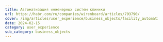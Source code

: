 ```yaml
---
title: Автоматизация инженерных систем клиники
url: https://habr.com/ru/companies/wirenboard/articles/793790/
cover: /img/articles/user_experience/business_objects/facility_automation.webp
date: 2024-02-15
category: user_experience
sub_category: business_objects
---
```


